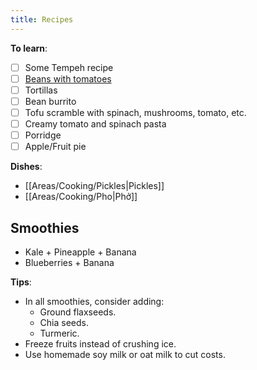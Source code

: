 ```yaml
---
title: Recipes
---
```


**To learn**:
- [ ] Some Tempeh recipe
- [ ] [Beans with tomatoes](https://spainonafork.com/garlic-kidney-beans-with-tomatoes-recipe/)
- [ ] Tortillas
- [ ] Bean burrito
- [ ] Tofu scramble with spinach, mushrooms, tomato, etc.
- [ ] Creamy tomato and spinach pasta
- [ ] Porridge
- [ ] Apple/Fruit pie

**Dishes**:
- [[Areas/Cooking/Pickles|Pickles]]
- [[Areas/Cooking/Pho|Phở]]

## Smoothies
- Kale + Pineapple + Banana
- Blueberries + Banana

**Tips**:
- In all smoothies, consider adding:
    - Ground flaxseeds.
    - Chia seeds.
    - Turmeric.
- Freeze fruits instead of crushing ice.
- Use homemade soy milk or oat milk to cut costs.

